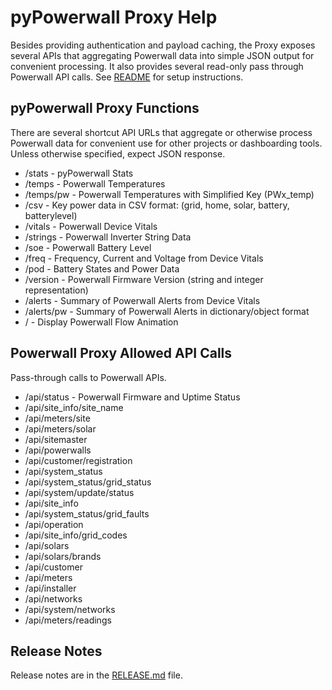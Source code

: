 # pyPowerwall Proxy Help

Besides providing authentication and payload caching, the Proxy exposes several APIs that aggregating Powerwall data into simple JSON output for convenient processing.  It also provides several read-only pass through Powerwall API calls. See [README](https://github.com/jasonacox/pypowerwall/blob/main/proxy/README.md) for setup instructions.

## pyPowerwall Proxy Functions

There are several shortcut API URLs that aggregate or otherwise process Powerwall data for convenient use for other projects or dashboarding tools. Unless otherwise specified, expect JSON response.

* /stats - pyPowerwall Stats
* /temps - Powerwall Temperatures
* /temps/pw - Powerwall Temperatures with Simplified Key (PWx_temp)
* /csv - Key power data in CSV format: (grid, home, solar, battery, batterylevel)
* /vitals - Powerwall Device Vitals 
* /strings - Powerwall Inverter String Data
* /soe - Powerwall Battery Level
* /freq - Frequency, Current and Voltage from Device Vitals
* /pod - Battery States and Power Data
* /version - Powerwall Firmware Version (string and integer representation)
* /alerts - Summary of Powerwall Alerts from Device Vitals
* /alerts/pw - Summary of Powerwall Alerts in dictionary/object format
* / - Display Powerwall Flow Animation

## Powerwall Proxy Allowed API Calls

Pass-through calls to Powerwall APIs. 

* /api/status - Powerwall Firmware and Uptime Status
* /api/site_info/site_name
* /api/meters/site
* /api/meters/solar
* /api/sitemaster
* /api/powerwalls
* /api/customer/registration
* /api/system_status
* /api/system_status/grid_status
* /api/system/update/status
* /api/site_info
* /api/system_status/grid_faults
* /api/operation
* /api/site_info/grid_codes
* /api/solars
* /api/solars/brands
* /api/customer
* /api/meters
* /api/installer
* /api/networks
* /api/system/networks
* /api/meters/readings

## Release Notes

Release notes are in the [RELEASE.md](https://github.com/jasonacox/pypowerwall/blob/main/proxy/RELEASE.md) file.
